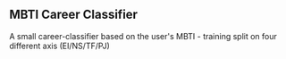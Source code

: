 ## MBTI Career Classifier

A small career-classifier based on the user's MBTI - training split on four different axis (EI/NS/TF/PJ)

